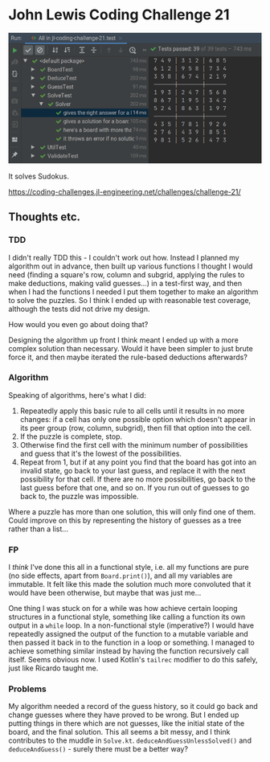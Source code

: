 # John Lewis Coding Challenge 21

<img src="img/Screenshot_2020-02-23_22-09-22.png">

It solves Sudokus.

<https://coding-challenges.jl-engineering.net/challenges/challenge-21/>

## Thoughts etc.

### TDD

I didn't really TDD this - I couldn't work out how. Instead I planned my algorithm out in advance, then built up various functions I thought I would need (finding a square's row, column and subgrid, applying the rules to make deductions, making valid guesses...) in a test-first way, and then when I had the functions I needed I put them together to make an algorithm to solve the puzzles. So I think I ended up with reasonable test coverage, although the tests did not drive my design.

How would you even go about doing that?

Designing the algorithm up front I think meant I ended up with a more complex solution than necessary. Would it have been simpler to just brute force it, and then maybe iterated the rule-based deductions afterwards?

### Algorithm

Speaking of algorithms, here's what I did:
1. Repeatedly apply this basic rule to all cells until it results in no more changes: if a cell has only one possible option which doesn't appear in its peer group (row, column, subgrid), then fill that option into the cell.
2. If the puzzle is complete, stop.
3. Otherwise find the first cell with the minimum number of possibilities and guess that it's the lowest of the possibilities.
4. Repeat from 1, but if at any point you find that the board has got into an invalid state, go back to your last guess, and replace it with the next possibility for that cell. If there are no more possibilities, go back to the last guess before that one, and so on. If you run out of guesses to go back to, the puzzle was impossible.

Where a puzzle has more than one solution, this will only find one of them. Could improve on this by representing the history of guesses as a tree rather than a list...

### FP

I *think* I've done this all in a functional style, i.e. all my functions are pure (no side effects, apart from `Board.print()`), and all my variables are immutable. It felt like this made the solution much more convoluted that it would have been otherwise, but maybe that was just me...

One thing I was stuck on for a while was how achieve certain looping structures in a functional style, something like calling a function its own output in  a `while` loop. In a non-functional style (imperative?) I would have repeatedly assigned the output of the function to a mutable variable and then passed it back in to the function in a loop or something. I managed to achieve something similar instead by having the function recursively call itself. Seems obvious now. I used Kotlin's `tailrec` modifier to do this safely, just like Ricardo taught me.

### Problems

My algorithm needed a record of the guess history, so it could go back and change guesses where they have proved to be wrong. But I ended up putting things in there which are not guesses, like the initial state of the board, and the final solution. This all seems a bit messy, and I think contributes to the muddle in `Solve.kt`. `deduceAndGuessUnlessSolved()` and `deduceAndGuess()` - surely there must be a better way?